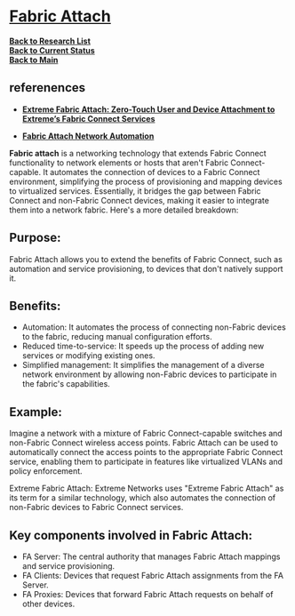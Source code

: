 # **[Fabric Attach](https://extr-p-001.sitecorecontenthub.cloud/api/public/content/acf6e2bce58145a8a27297fa312b1e39?v=6f32aef2&download=true#:~:text=The%20FA%20Server%20is%20responsible%20for%20processing,to%20bind%20VLANs%20to%20Fabric%20Connect%20I%2DSIDs.)**

**[Back to Research List](../../../../`research_list.md)**\
**[Back to Current Status](../../../../../a_status/weekly/current_status.md)**\
**[Back to Main](../../../../../README.md)**

## referenences

**[](https://extr-p-001.sitecorecontenthub.cloud/api/public/content/acf6e2bce58145a8a27297fa312b1e39?v=6f32aef2&download=true#:~:text=The%20FA%20Server%20is%20responsible%20for%20processing,to%20bind%20VLANs%20to%20Fabric%20Connect%20I%2DSIDs.)**
- **[Extreme Fabric Attach: Zero-Touch User and Device Attachment to Extreme’s Fabric Connect Services](https://www.extremenetworks.com/resources/at-a-glance/extreme-fabric-attach-zero-touch-user-and-device-attachment-to-extremes-fabric-connect-services#:~:text=Enter%20Fabric%20Attach,appropriate%20virtualized%20Fabric%20Connect%20service.)**

- **[Fabric Attach Network Automation](https://www.extremenetworks.com/resources/white-paper/fabric-attach-network-automation#:~:text=Extreme%20Fabric%20Attach%20(FA)%20extends,%2C%20IP%20Camera%2C%20etc.)**

**Fabric attach** is a networking technology that extends Fabric Connect functionality to network elements or hosts that aren't Fabric Connect-capable. It automates the connection of devices to a Fabric Connect environment, simplifying the process of provisioning and mapping devices to virtualized services. Essentially, it bridges the gap between Fabric Connect and non-Fabric Connect devices, making it easier to integrate them into a network fabric. 
Here's a more detailed breakdown:

## Purpose:

Fabric Attach allows you to extend the benefits of Fabric Connect, such as automation and service provisioning, to devices that don't natively support it. 

## Benefits:

- Automation: It automates the process of connecting non-Fabric devices to the fabric, reducing manual configuration efforts. 
- Reduced time-to-service: It speeds up the process of adding new services or modifying existing ones. 
- Simplified management: It simplifies the management of a diverse network environment by allowing non-Fabric devices to participate in the fabric's capabilities. 

## Example:

Imagine a network with a mixture of Fabric Connect-capable switches and non-Fabric Connect wireless access points. Fabric Attach can be used to automatically connect the access points to the appropriate Fabric Connect service, enabling them to participate in features like virtualized VLANs and policy enforcement. 

Extreme Fabric Attach:
Extreme Networks uses "Extreme Fabric Attach" as its term for a similar technology, which also automates the connection of non-Fabric devices to Fabric Connect services. 

## Key components involved in Fabric Attach:
- FA Server: The central authority that manages Fabric Attach mappings and service provisioning. 
- FA Clients: Devices that request Fabric Attach assignments from the FA Server. 
- FA Proxies: Devices that forward Fabric Attach requests on behalf of other devices. 